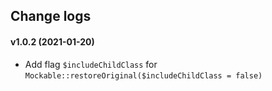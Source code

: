 ## Change logs

#### v1.0.2 (2021-01-20)
* Add flag `$includeChildClass` for `Mockable::restoreOriginal($includeChildClass = false)`

